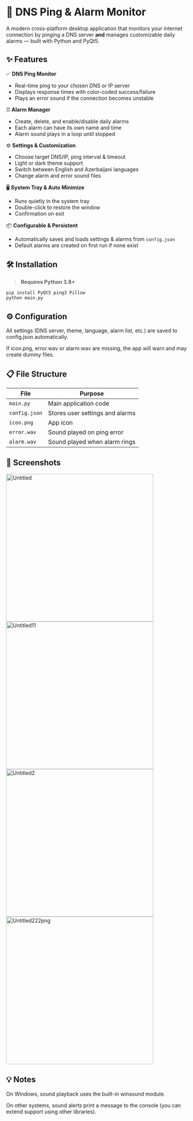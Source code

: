 # 🚀 DNS Ping & Alarm Monitor

A modern cross-platform desktop application that monitors your internet connection by pinging a DNS server **and** manages customizable daily alarms — built with Python and PyQt5.

## ✨ Features

✅ **DNS Ping Monitor**  
- Real-time ping to your chosen DNS or IP server  
- Displays response times with color-coded success/failure  
- Plays an error sound if the connection becomes unstable

⏰ **Alarm Manager**  
- Create, delete, and enable/disable daily alarms  
- Each alarm can have its own name and time  
- Alarm sound plays in a loop until stopped

⚙ **Settings & Customization**  
- Choose target DNS/IP, ping interval & timeout  
- Light or dark theme support  
- Switch between English and Azerbaijani languages  
- Change alarm and error sound files

🖥 **System Tray & Auto Minimize**  
- Runs quietly in the system tray  
- Double-click to restore the window  
- Confirmation on exit

📦 **Configurable & Persistent**  
- Automatically saves and loads settings & alarms from `config.json`  
- Default alarms are created on first run if none exist

## 🛠 Installation

> **Requires Python 3.8+**

```bash
pip install PyQt5 ping3 Pillow
python main.py
```

## ⚙ Configuration
All settings (DNS server, theme, language, alarm list, etc.) are saved to config.json automatically.

If icon.png, error.wav or alarm.wav are missing, the app will warn and may create dummy files.

## 📋 File Structure

| File          | Purpose                         |
| ------------- | ------------------------------- |
| `main.py`     | Main application code           |
| `config.json` | Stores user settings and alarms |
| `icon.png`    | App icon                        |
| `error.wav`   | Sound played on ping error      |
| `alarm.wav`   | Sound played when alarm rings   |

## 📸 Screenshots

<img width="400"  alt="Untitled" src="https://github.com/user-attachments/assets/6c52fdc6-bcf1-4706-a780-bf2b06493378" />
<img width="400"  alt="Untitled11" src="https://github.com/user-attachments/assets/deb0e5ee-e005-4934-bd55-a0cbc178e8e5" />
<img width="400" alt="Untitled2" src="https://github.com/user-attachments/assets/d2b9dc3d-f787-48ab-8abc-316db4c3ea64" />
<img width="400" alt="Untitled222png" src="https://github.com/user-attachments/assets/95c72116-efac-4b65-b1dd-634dd86d11b0" />


## 💡 Notes
On Windows, sound playback uses the built-in winsound module.

On other systems, sound alerts print a message to the console (you can extend support using other libraries).
